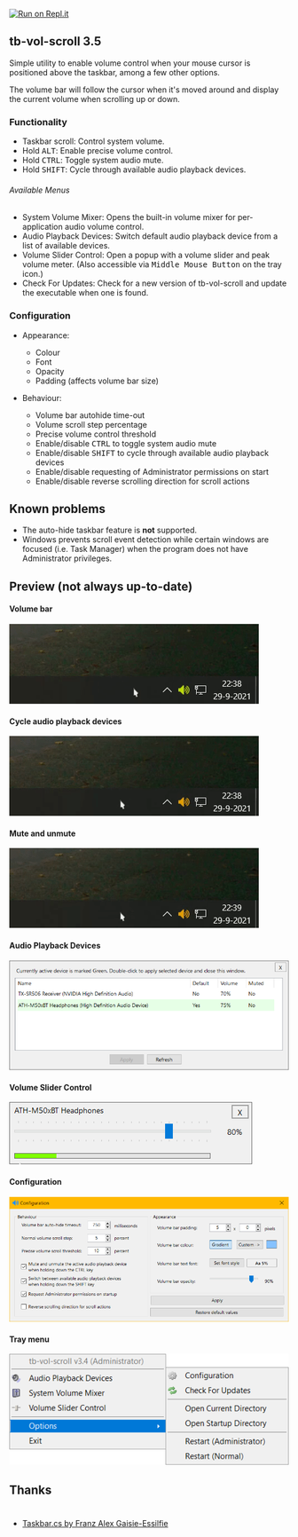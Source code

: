 [![Run on Repl.it](https://repl.it/badge/github/dvingerh/TbVolScroll)](https://repl.it/github/dvingerh/TbVolScroll) 
## tb-vol-scroll 3.5

Simple utility to enable volume control when your mouse cursor is positioned above the taskbar, among a few other options.

The volume bar will follow the cursor when it's moved around and display the current volume when scrolling up or down.

### Functionality

- Taskbar scroll: Control system volume.
- Hold <kbd>ALT</kbd>: Enable precise volume control.
- Hold <kbd>CTRL</kbd>: Toggle system audio mute.
- Hold <kbd>SHIFT</kbd>: Cycle through available audio playback devices.

###### Available Menus
- System Volume Mixer: Opens the built-in volume mixer for per-application audio volume control.
- Audio Playback Devices: Switch default audio playback device from a list of available devices.
- Volume Slider Control: Open a popup with a volume slider and peak volume meter. (Also accessible via <kbd>Middle Mouse Button</kbd> on the tray icon.)
- Check For Updates: Check for a new version of tb-vol-scroll and update the executable when one is found.

### Configuration

- Appearance:
  - Colour
  - Font
  - Opacity
  - Padding (affects volume bar size)

- Behaviour:
  - Volume bar autohide time-out
  - Volume scroll step percentage
  - Precise volume control threshold
  - Enable/disable <kbd>CTRL</kbd> to toggle system audio mute
  - Enable/disable <kbd>SHIFT</kbd> to cycle through available audio playback devices
  - Enable/disable requesting of Administrator permissions on start
  - Enable/disable reverse scrolling direction for scroll actions

## Known problems

- The auto-hide taskbar feature is **not** supported. 
- Windows prevents scroll event detection while certain windows are focused (i.e. Task Manager) when the program does not have Administrator privileges.

## Preview (not always up-to-date)


#### Volume bar
![Volume bar](Images/gif_volumebar.gif?raw=true)

#### Cycle audio playback devices
![Volume bar](Images/gif_audiodevices.gif?raw=true)

#### Mute and unmute
![Volume bar](Images/gif_mute.gif?raw=true)

#### Audio Playback Devices
![Audio Playback Devices](Images/audioplaybackdevices.png?raw=true)

#### Volume Slider Control

![Tray menu](Images/gif_volumeslidercontrol.gif?raw=true)

#### Configuration
![Configuration](Images/configuration.png?raw=true)

#### Tray menu

![Tray menu](Images/traymenu.png?raw=true)


## Thanks
 #
- [Taskbar.cs by Franz Alex Gaisie-Essilfie](https://gist.githubusercontent.com/franzalex/e747e6b318ab8f328aa02301f25ec534/raw/84f731f2e2396dc8ce28b564a75b712bf56b184f/Taskbar.cs)
